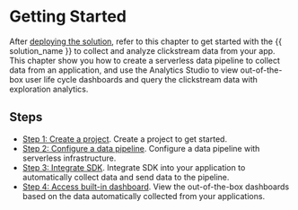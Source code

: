 # Getting Started

After [deploying the solution](../deployment/index.md), refer to this chapter to get started with the {{ solution_name }} to collect and analyze clickstream data from your app. This chapter show you how to create a serverless data pipeline to collect data from an application, and use the Analytics Studio to view out-of-the-box user life cycle dashboards and query the clickstream data with exploration analytics. 

## Steps 

- [Step 1: Create a project](./1.create-project.md). Create a project to get started.
- [Step 2: Configure a data pipeline](./2.config-pipeline.md). Configure a data pipeline with serverless infrastructure.
- [Step 3: Integrate SDK](./3.integrate-sdk.md). Integrate SDK into your application to automatically collect data and send data to the pipeline.
- [Step 4: Access built-in dashboard](./4.view-dashboard.md). View the out-of-the-box dashboards based on the data automatically collected from your applications.  
